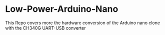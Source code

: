 # Low-Power-Arduino-Nano
This Repo covers more the hardware conversion of the Arduino nano clone with the CH340G UART-USB converter
